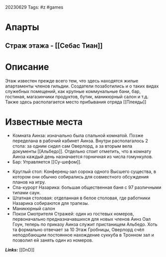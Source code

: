 20230629
Tags: #z #games 
# Апарты 

## Страж этажа - [[Себас Тиан]]

# Описание

Этаж известен прежде всего тем, что здесь находятся жилые апартаменты членов гильдии. Создатели позаботились и о таких видах служебных помещений, как крупные коммунальные бани, бар, гостиная, магазинчики продуктов, бутик, маникюрный салон и т.д.
Также здесь располагается место прибывания отряда [[Плеяды]]

# Известные места

* Комната Аинза: изначально была спальной комнатой. Позже переделана в рабочий кабинет Аинза. Внутри располагалось 2 стола: за одним сидел сам Оверлорд, а за вторым вела документы [[Альбедо]]. Отдельно стоит отметить, что в комнату Аинза каждый день назначается горничная из числа гомункулов.
* Бар: Управляется [[Су-шефом]].
- Круглый стол: Конференц-зал сорока одного Высшего существа, в котором они обычно собирались для совместного обсуждения планов на игру.
- Спа-курорт Назарика: большая общественная баня с 97 различными типами саун.
- Штатная столовая: отделанная в белое столовая, где работники Назарика собираются для трапезы.
- Маникюрный салон
- Покои Смотрителя Стражей: один из гостевых номеров, первоначально предназначавшихся для новых членов Аинз Оал Гоун, теперь по приказу Аинза служит пристанищем Альбедо. Хоть та формально отвечает за 10 Этаж Гробницы, Оверлорд счёл неподобающим постоянное нахождение суккуба в Тронном зал и позволил ей занять один из номеров.

***Links:*** [[DnD]] 

